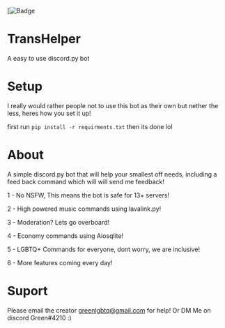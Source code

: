 [![Badge](https://botlist.space/bot/787820448913686539/badge?property=uptime&style=for-the-badge&color=brightgreen)
# TransHelper
 A easy to use discord.py bot

# Setup
 I really would rather people not to use this bot as their own but nether the less, heres how you set it up!
 
 first run ```pip install -r requirments.txt```
 then its done lol
 
# About
  A simple discord.py bot that will help your smallest off needs, including a feed back command which will will send me feedback!

  1 - No NSFW, This means the bot is safe for 13+ servers!
 
  2 - High powered music commands using lavalink.py!

  3 - Moderation? Lets go overboard!

  4 - Economy commands using Aiosqlite!

  5 - LGBTQ+ Commands for everyone, dont worry, we are inclusive!

  6 - More features coming every day!
# Suport
  Please email the creator greenlgbtq@gmail.com for help! Or DM Me on discord Green#4210 :)
